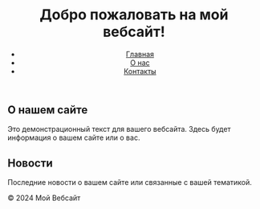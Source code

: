 <!DOCTYPE html>
<html lang="ru">
<head>
    <meta charset="UTF-8">
    <meta name="viewport" content="width=device-width, initial-scale=1.0">
    <title>Мой Вебсайт</title>
</head>
<body>
    <header>
        <h1>Добро пожаловать на мой вебсайт!</h1>
        <nav>
            <ul>
                <li><a href="index.html">Главная</a></li>
                <li><a href="about.html">О нас</a></li>
                <li><a href="contact.html">Контакты</a></li>
            </ul>
        </nav>
    </header>
    <main>
        <section>
            <h2>О нашем сайте</h2>
            <p>Это демонстрационный текст для вашего вебсайта. Здесь будет информация о вашем сайте или о вас.</p>
        </section>
        <section>
            <h2>Новости</h2>
            <p>Последние новости о вашем сайте или связанные с вашей тематикой.</p>
        </section>
    </main>
    <footer>
        <p>© 2024 Мой Вебсайт</p>
    </footer>
</body>
</html>
